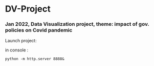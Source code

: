 # DV-Project
### Jan 2022, Data Visualization project, theme: impact of gov. policies on Covid pandemic

Launch project:

in console : 

```python -m http.server 8888&```
